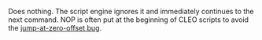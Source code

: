 Does nothing. The script engine ignores it and immediately continues to the next command. NOP is often put at the beginning of CLEO scripts to avoid the [jump-at-zero-offset bug](https://gtaforums.com/topic/211077-rel-sanny-builder/page/13/#comment-4492136). 